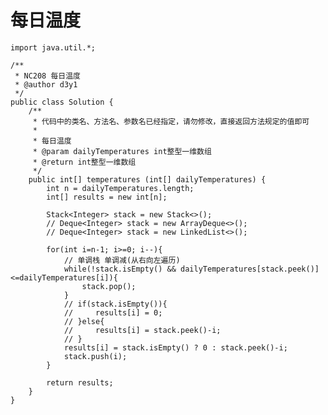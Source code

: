 # 每日温度

    import java.util.*;
    
    /**
     * NC208 每日温度
     * @author d3y1
     */
    public class Solution {
        /**
         * 代码中的类名、方法名、参数名已经指定，请勿修改，直接返回方法规定的值即可
         *
         * 每日温度
         * @param dailyTemperatures int整型一维数组 
         * @return int整型一维数组
         */
        public int[] temperatures (int[] dailyTemperatures) {
            int n = dailyTemperatures.length;
            int[] results = new int[n];
    
            Stack<Integer> stack = new Stack<>();
            // Deque<Integer> stack = new ArrayDeque<>();
            // Deque<Integer> stack = new LinkedList<>();
    
            for(int i=n-1; i>=0; i--){
                // 单调栈 单调减(从右向左遍历)
                while(!stack.isEmpty() && dailyTemperatures[stack.peek()]<=dailyTemperatures[i]){
                    stack.pop();
                }
                // if(stack.isEmpty()){
                //     results[i] = 0;
                // }else{
                //     results[i] = stack.peek()-i;
                // }
                results[i] = stack.isEmpty() ? 0 : stack.peek()-i;
                stack.push(i);
            }
    
            return results;
        }
    }
    

